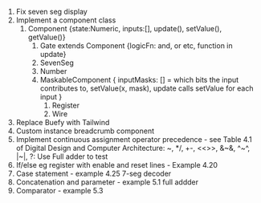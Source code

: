 1. Fix seven seg display
2. Implement a component class
   1. Component {state:Numeric, inputs:[], update(), setValue(), getValue()}
      1. Gate extends Component {logicFn: and, or etc, function in update}
      2. SevenSeg
      3. Number
      4. MaskableComponent { inputMasks: [] = which bits the input contributes to, setValue(x, mask), update calls setValue for each input }
         1. Register
         2. Wire
3. Replace Buefy with Tailwind
4. Custom instance breadcrumb component
5. Implement continuous assignment operator precedence - see Table 4.1 of Digital Design and Computer Architecture: ~, \*/, +-, <<>>, &~&, ^~^, |~|, ?: Use Full adder to test
6. If/else eg register with enable and reset lines - Example 4.20
7. Case statement - example 4.25 7-seg decoder
8. Concatenation and parameter - example 5.1 full addder
9. Comparator - example 5.3

